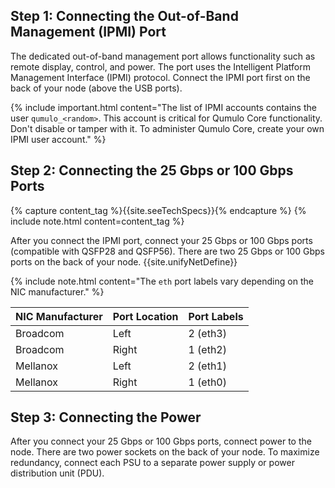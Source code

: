 ## Step 1: Connecting the Out-of-Band Management (IPMI) Port
The dedicated out-of-band management port allows functionality such as remote display, control, and power. The port uses the Intelligent Platform Management Interface (IPMI) protocol. Connect the IPMI port first on the back of your node (above the USB ports).

{% include important.html content="The list of IPMI accounts contains the user `qumulo_<random>`. This account is critical for Qumulo Core functionality. Don't disable or tamper with it. To administer Qumulo Core, create your own IPMI user account." %}


## Step 2: Connecting the 25 Gbps or 100 Gbps Ports
{% capture content_tag %}{{site.seeTechSpecs}}{% endcapture %}
{% include note.html content=content_tag %}

After you connect the IPMI port, connect your 25 Gbps or 100 Gbps ports (compatible with QSFP28 and QSFP56). There are two 25 Gbps or 100 Gbps ports on the back of your node. {{site.unifyNetDefine}}

{% include note.html content="The `eth` port labels vary depending on the NIC manufacturer." %}

| NIC Manufacturer | Port Location | Port Labels |
| ---------------- | ------------- | ----------- |
| Broadcom         | Left          | 2 (eth3)    |
| Broadcom         | Right         | 1 (eth2)    |
| Mellanox         | Left          | 2 (eth1)    |
| Mellanox         | Right         | 1 (eth0)    |


## Step 3: Connecting the Power
After you connect your 25 Gbps or 100 Gbps ports, connect power to the node. There are two power sockets on the back of your node. To maximize redundancy, connect each PSU to a separate power supply or power distribution unit (PDU).
